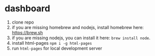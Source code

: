 # dashboard

1. clone repo
2. if you are missing homebrew and nodejs, install homebrew here: https://brew.sh
3. if you are missing nodejs, you can install it here: `brew install node`.
4. install html-pages `npm i -g html-pages`
5. run `html-pages` for local development server
